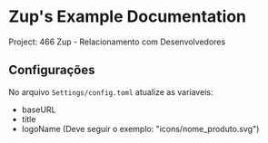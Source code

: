 # Zup's Example Documentation

Project: 466 Zup - Relacionamento com Desenvolvedores

## Configurações

No arquivo `Settings/config.toml` atualize as variaveis:

- baseURL
- title
- logoName (Deve seguir o exemplo: "icons/nome_produto.svg")
